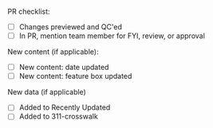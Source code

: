 PR checklist:
- [ ] Changes previewed and QC'ed
- [ ] In PR, mention team member for FYI, review, or approval

New content (if applicable):
- [ ] New content: date updated
- [ ] New content: feature box updated

New data (if applicable)
- [ ] Added to Recently Updated
- [ ] Added to 311-crosswalk
